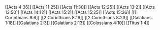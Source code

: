 [[Acts 4:36]]
[[Acts 11:25]]
[[Acts 11:30]]
[[Acts 12:25]]
[[Acts 13:2]]
[[Acts 13:50]]
[[Acts 14:12]]
[[Acts 15:2]]
[[Acts 15:25]]
[[Acts 15:36]]
[[1 Corinthians 9:6]]
[[2 Corinthians 8:16]]
[[2 Corinthians 8:23]]
[[Galatians 1:18]]
[[Galatians 2:3]]
[[Galatians 2:13]]
[[Colossians 4:10]]
[[Titus 1:4]]
